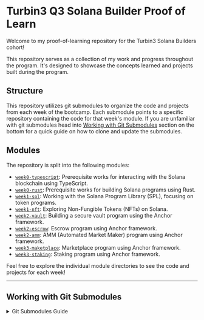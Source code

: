 # Turbin3 Q3 Solana Builder Proof of Learn

Welcome to my proof-of-learning repository for the Turbin3 Solana Builders cohort!

This repository serves as a collection of my work and progress throughout the program. It's designed to showcase the concepts learned and projects built during the program.

## Structure

This repository utilizes git submodules to organize the code and projects from each week of the bootcamp. Each submodule points to a specific repository containing the code for that week's module. If you are unfamiliar with git submodules head into [Working with Git Submodules](#working-with-git-submodules) section on the bottom for a quick guide on how to clone and update the submodules.

## Modules

The repository is split into the following modules:

* [`week0-typescript`](./week0-typescript): Prerequisite works for interacting with the Solana blockchain using TypeScript.
* [`week0-rust`](./week0-rust): Prerequisite works for building Solana programs using Rust.
* [`week1-spl`](./week1-spl): Working with the Solana Program Library (SPL), focusing on token programs.
* [`week1-nft`](./week1-nft): Exploring Non-Fungible Tokens (NFTs) on Solana.
* [`week2-vault`](./week2-vault): Building a secure vault program using the Anchor framework.
* [`week2-escrow`](./week2-escrow): Escrow program using Anchor framework.
* [`week2-amm`](./week2-amm): AMM (Automated Market Maker) program using Anchor framework.
* [`week3-maketplace`](./week3-maketplace): Marketplace program using Anchor framework.
* [`week3-staking`](./week3-staking): Staking program using Anchor framework.

Feel free to explore the individual module directories to see the code and projects for each week!

---

## Working with Git Submodules

<details>
<summary>Git Submodules Guide</summary>

This repository uses git submodules to manage the code for each week of the bootcamp. If you're new to git submodules, here's a quick guide on how to work with them:

### Cloning the Repository (First Time)

When you clone this repository for the first time, the submodules are not automatically initialized or updated. You need to do this separately:

1. **Clone the main repository:**

    ```bash
    git clone git@github.com:solana-turbin3/Q3_25_Builder_IndraLukmana.git
    ```

2. **Initialize and update submodules:**
    Navigate into the cloned directory:

    ```bash
    cd <repository_directory>
    ```

    Then, run the following command to initialize and update all submodules:

    ```bash
    git submodule update --init --recursive
    ```

    * `--init`: Initializes the submodule, registering the submodule's path and URL in the main repository's `.git/config`.
    * `--recursive`: Updates nested submodules as well, ensuring you get the correct versions of all dependencies.

### Updating the Local Repository and Submodules

To pull the latest changes from the main repository and update all submodules to the versions specified by the main repository:

1. **Pull changes in the main repository:**

    ```bash
    git pull origin main
    ```

2. **Update submodules:**
    After pulling the main repository changes, update the submodules to match the commit specified in the main repository:

    ```bash
    git submodule update --recursive
    ```

    This command fetches the latest commits for each submodule and updates them to the commit recorded in the main repository.

### Handling Submodule Updates

If you make changes *within* a submodule (e.g., inside one of the weekly code directories) and push those changes to the submodule's remote repository, you need to update the main repository to point to the new commit of that submodule:

1. **Navigate into the submodule directory:**

    ```bash
    cd path/to/submodule
    ```

2. **Make your changes, commit, and push in the submodule:**

    ```bash
    # Make changes...
    git add .
    git commit -m "Your commit message"
    git push origin main # Or the appropriate branch
    ```

3. **Navigate back to the main repository's root directory:**

    ```bash
    cd ../../ # Adjust path based on your location
    ```

4. **Commit the submodule update in the main repository:**
    The main repository now sees that the submodule's working directory is at a different commit than what is recorded. You need to commit this change in the main repository:

    ```bash
    git add path/to/submodule
    git commit -m "Update submodule path/to/submodule to latest commit"
    ```

5. **Push the main repository changes:**

    ```bash
    git push origin main # Or the appropriate branch
    ```

    This pushes the change in the main repository that updates the reference to the submodule's commit.

</details>
